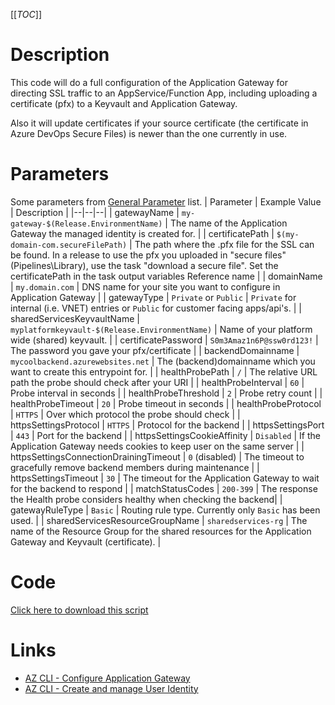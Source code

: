 [[_TOC_]]

# Description
This code will do a full configuration of the Application Gateway for directing SSL traffic to an AppService/Function App, including uploading a certificate (pfx) to a Keyvault and Application Gateway.

Also it will update certificates if your source certificate (the certificate in Azure DevOps Secure Files) is newer than the one currently in use.

# Parameters
Some parameters from [General Parameter](/Azure/Azure-CLI-Snippets) list.
| Parameter | Example Value | Description |
|--|--|--|
| gatewayName | `my-gateway-$(Release.EnvironmentName)` | The name of the Application Gateway the managed identity is created for. |
| certificatePath | `$(my-domain-com.secureFilePath)` | The path where the .pfx file for the SSL can be found. In a release to use the pfx you uploaded in "secure files" (Pipelines\Library), use the task "download a secure file". Set the certificatePath in the task output variables Reference name |
| domainName | `my.domain.com` | DNS name for your site you want to configure in Application Gateway |
| gatewayType | `Private` or `Public` | `Private` for internal (i.e. VNET) entries or `Public` for customer facing apps/api's. |
| sharedServicesKeyvaultName | `myplatformkeyvault-$(Release.EnvironmentName)` | Name of your platform wide (shared) keyvault. |
| certificatePassword | `S0m3Amaz1n6P@ssw0rd123!` | The password you gave your pfx/certificate |
| backendDomainname | `mycoolbackend.azurewebsites.net` | The (backend)domainname which you want to create this entrypoint for. |
| healthProbePath | `/` | The relative URL path the probe should check after your URI |
| healthProbeInterval | `60` | Probe interval in seconds |
| healthProbeThreshold | `2` | Probe retry count |
| healthProbeTimeout | `20` | Probe timeout in seconds |
| healthProbeProtocol | `HTTPS` | Over which protocol the probe should check |
| httpsSettingsProtocol  | `HTTPS` | Protocol for the backend |
| httpsSettingsPort | `443` | Port for the backend |
| httpsSettingsCookieAffinity | `Disabled` | If the Application Gateway needs cookies to keep user on the same server |
| httpsSettingsConnectionDrainingTimeout | `0` (disabled) | The timeout to gracefully remove backend members during maintenance |
| httpsSettingsTimeout | `30` | The timeout for the Application Gateway to wait for the backend to respond |
| matchStatusCodes | `200-399` | The response the Health probe considers healthy when checking the backend|
| gatewayRuleType | `Basic` | Routing rule type. Currently only `Basic` has been used. |
| sharedServicesResourceGroupName | `sharedservices-rg` | The name of the Resource Group for the shared resources for the Application Gateway and Keyvault (certificate). |


# Code
[Click here to download this script](../../../../src/Application-Gateway/Create-Application-Gateway-Entrypoint-for-DomainName.ps1)

# Links

- [AZ CLI - Configure Application Gateway](https://docs.microsoft.com/en-us/cli/azure/network/application-gateway?view=azure-cli-latest)
- [AZ CLI - Create and manage User Identity](https://docs.microsoft.com/en-us/cli/azure/identity?view=azure-cli-latest)